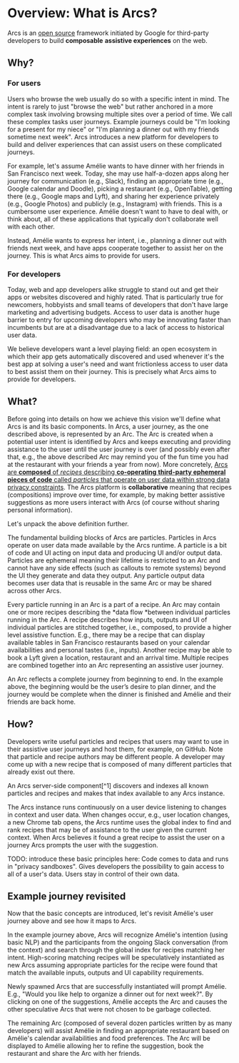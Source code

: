 # Overview: What is Arcs?

Arcs is an [open source](https://github.com/PolymerLabs/arcs) framework initiated by Google for third-party developers to build **composable** **assistive experiences** on the web.

## Why?

### For users

Users who browse the web usually do so with a specific intent in mind. The intent is rarely to just "browse the web" but rather anchored in a more complex task involving browsing multiple sites over a period of time. We call these complex tasks user journeys. Example journeys could be "I'm looking for a present for my niece" or "I'm planning a dinner out with my friends sometime next week". Arcs introduces a new platform for developers to build and deliver experiences that can assist users on these complicated journeys.

For example, let's assume Amélie wants to have dinner with her friends in San Francisco next week. Today, she may use half-a-dozen apps along her journey for communication (e.g., Slack), finding an appropriate time (e.g., Google calendar and Doodle), picking a restaurant (e.g., OpenTable), getting there (e.g., Google maps and Lyft), and sharing her experience privately (e.g., Google Photos) and publicly (e.g., Instagram) with friends. This is a cumbersome user experience. Amélie doesn't want to have to deal with, or think about, all of these applications that typically don't collaborate well with each other.

Instead, Amélie wants to express her intent, i.e., planning a dinner out with friends next week, and have apps cooperate together to assist her on the journey. This is what Arcs aims to provide for users.


### For developers

Today, web and app developers alike struggle to stand out and get their apps or websites discovered and highly rated. That is particularly true for newcomers, hobbyists and small teams of developers that don't have large marketing and advertising budgets. Access to user data is another huge barrier to entry for upcoming developers who may be innovating faster than incumbents but are at a disadvantage due to a lack of access to historical user data.

We believe developers want a level playing field: an open ecosystem in which their app gets automatically discovered and used whenever it's the best app at solving a user's need and want frictionless access to user data to best assist them on their journey. This is precisely what Arcs aims to provide for developers.


## What?

Before going into details on how we achieve this vision we'll define what Arcs is and its basic components. In Arcs, a user journey, as the one described above, is represented by an Arc. The Arc is created when a potential user intent is identified by Arcs and keeps executing and providing assistance to the user until the user journey is over (and possibly even after that, e.g., the above described Arc may remind you of the fun time you had at the restaurant with your friends a year from now). More concretely, <span style="text-decoration:underline;">Arcs are **composed** of *recipes* describing **co-operating** **third-party ephemeral pieces of code** called *particles* that operate on user data within strong data privacy constraints</span>. The Arcs platform is **collaborative** meaning that recipes (compositions) improve over time, for example, by making better assistive suggestions as more users interact with Arcs (of course without sharing personal information).

Let's unpack the above definition further.

The fundamental building blocks of Arcs are particles. Particles in Arcs operate on user data made available by the Arcs runtime. A particle is a bit of code and UI acting on input data and producing UI and/or output data. Particles are ephemeral meaning their lifetime is restricted to an Arc and cannot have any side effects (such as callouts to remote systems) beyond the UI they generate and data they output. Any particle output data becomes user data that is reusable in the same Arc or may be shared across other Arcs.

Every particle running in an Arc is a part of a recipe. An Arc may contain one or more recipes describing the *data flow *between individual particles running in the Arc. A recipe describes how inputs, outputs and UI of individual particles are stitched together, i.e., composed, to provide a higher level assistive function. E.g., there may be a recipe that can display available tables in San Francisco restaurants based on your calendar availabilities and personal tastes (i.e., inputs). Another recipe may be able to book a Lyft given a location, restaurant and an arrival time. Multiple recipes are combined together into an Arc representing an assistive user journey.

An Arc reflects a complete journey from beginning to end. In the example above, the beginning would be the user’s desire to plan dinner, and the journey would be complete when the dinner is finished and Amélie and their friends are back home.

## How?

Developers write useful particles and recipes that users may want to use in their assistive user journeys and host them, for example, on GitHub. Note that particle and recipe authors may be different people. A developer may come up with a new recipe that is composed of many different particles that already exist out there.

An Arcs server-side component[^1] discovers and indexes all known particles and recipes and makes that index available to any Arcs instance.

The Arcs instance runs continuously on a user device listening to changes in context and user data. When changes occur, e.g., user location changes, a new Chrome tab opens, the Arcs runtime uses the global index to find and rank recipes that may be of assistance to the user given the current context. When Arcs believes it found a great recipe to assist the user on a journey Arcs prompts the user with the suggestion.

TODO: introduce these basic principles here: Code comes to data and runs in "privacy sandboxes". Gives developers the possibility to gain access to all of a user's data. Users stay in control of their own data.


## Example journey revisited

Now that the basic concepts are introduced, let's revisit Amélie's user journey above and see how it maps to Arcs.

In the example journey above, Arcs will recognize Amélie's intention (using basic NLP) and the participants from the ongoing Slack conversation (from the context) and search through the global index for recipes matching her intent. High-scoring matching recipes will be speculatively instantiated as new Arcs assuming appropriate particles for the recipe were found that match the available inputs, outputs and UI capability requirements.

Newly spawned Arcs that are successfully instantiated will prompt Amélie. E.g., "Would you like help to organize a dinner out for next week?". By clicking on one of the suggestions, Amélie accepts the Arc and causes the other speculative Arcs that were not chosen to be garbage collected.

The remaining Arc (composed of several dozen particles written by as many developers) will assist Amélie in finding an appropriate restaurant based on Amélie's calendar availabilities and food preferences. The Arc will be displayed to Amélie allowing her to refine the suggestion, book the restaurant and share the Arc with her friends.

